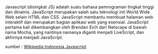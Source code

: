 Javascript (disingkat JS) adalah suatu bahasa pemrograman tingkat tinggi dan dinamis.
JavaScript merupakan salah satu teknologi inti World Wide Web selain HTML dan CSS. JavaScript membantu membuat halaman web interaktif dan merupakan bagian aplikasi web yang esensial.
JavaScript pertama kali dikembangkan oleh Brendan Eich dari Netscape di bawah nama Mocha, yang nantinya namanya diganti menjadi LiveScript, dan akhirnya menjadi JavaScript.

sumber : [Wikipedia Indonesia Javascript](https://id.wikipedia.org/wiki/JavaScript)
